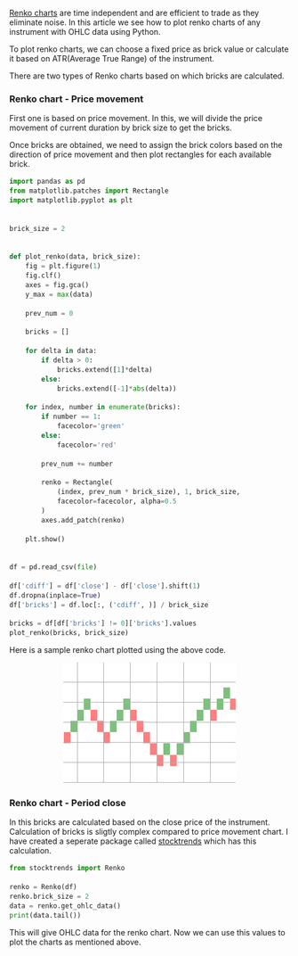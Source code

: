 <!--
.. title: How To Plot Renko Charts With Python?
.. slug: how-to-plot-renko-charts-with-python
.. date: 2018-01-10 14:57:23 UTC+05:30
.. tags: python, trading, technical-analysis
.. category: programming, python
.. link:
.. description: How to plot renko charts for stocks using OHLC data with python?
.. type: text
-->

[Renko charts](https://en.wikipedia.org/wiki/Renko) are time independent and are efficient to trade as they eliminate noise. In this article we see how to plot renko charts of any instrument with OHLC data using Python.

To plot renko charts, we can choose a fixed price as brick value or calculate it based on ATR(Average True Range) of the instrument.

There are two types of Renko charts based on which bricks are calculated.

### Renko chart - Price movement

First one is based on price movement. In this, we will divide the price movement of current duration by brick size to get the bricks.

Once bricks are obtained, we need to assign the brick colors based on the direction of price movement and then plot rectangles for each available brick.


```python
import pandas as pd
from matplotlib.patches import Rectangle
import matplotlib.pyplot as plt


brick_size = 2


def plot_renko(data, brick_size):
    fig = plt.figure(1)
    fig.clf()
    axes = fig.gca()
    y_max = max(data)

    prev_num = 0

    bricks = []

    for delta in data:
        if delta > 0:
            bricks.extend([1]*delta)
        else:
            bricks.extend([-1]*abs(delta))

    for index, number in enumerate(bricks):
        if number == 1:
            facecolor='green'
        else:
            facecolor='red'

        prev_num += number

        renko = Rectangle(
            (index, prev_num * brick_size), 1, brick_size,
            facecolor=facecolor, alpha=0.5
        )
        axes.add_patch(renko)

    plt.show()


df = pd.read_csv(file)

df['cdiff'] = df['close'] - df['close'].shift(1)
df.dropna(inplace=True)
df['bricks'] = df.loc[:, ('cdiff', )] / brick_size

bricks = df[df['bricks'] != 0]['bricks'].values
plot_renko(bricks, brick_size)
```

Here is a sample renko chart plotted using the above code.

<p align="center">
<img src="/images/python-renko3.png" />
</p>


### Renko chart - Period close

In this bricks are calculated based on the close price of the instrument. Calculation of bricks is sligtly complex compared to price movement chart. I have created a seperate package called [stocktrends](https://pypi.python.org/pypi/stocktrends) which has this calculation.


```python
from stocktrends import Renko

renko = Renko(df)
renko.brick_size = 2
data = renko.get_ohlc_data()
print(data.tail())
```

This will give OHLC data for the renko chart. Now we can use this values to plot the charts as mentioned above.
